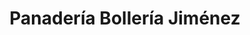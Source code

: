 ---
title: "Panadería Bollería Jiménez"
url: /orihuela-del-tremedal/panaderia-bolleria-jimenez/
shop: panadería
---